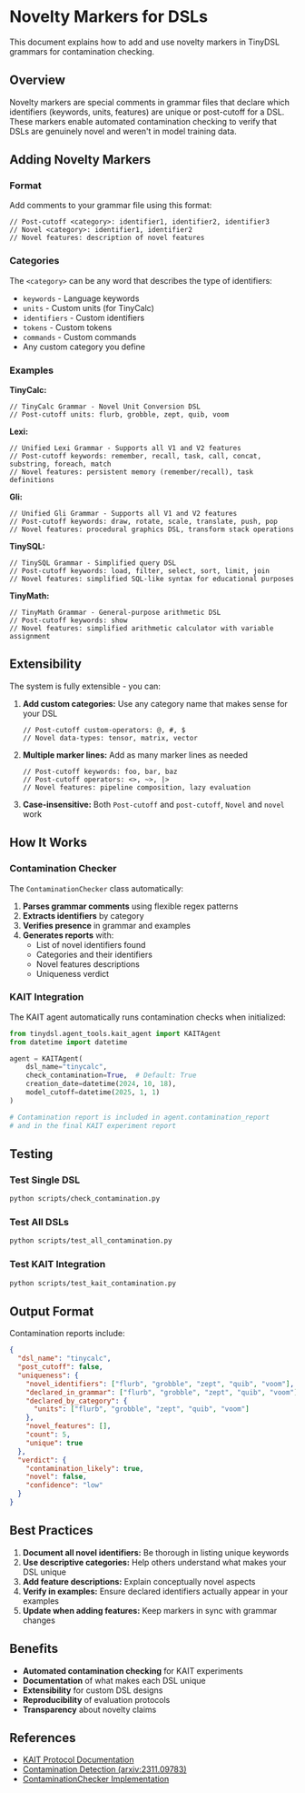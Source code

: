 # Novelty Markers for DSLs

This document explains how to add and use novelty markers in TinyDSL grammars for contamination checking.

## Overview

Novelty markers are special comments in grammar files that declare which identifiers (keywords, units, features) are unique or post-cutoff for a DSL. These markers enable automated contamination checking to verify that DSLs are genuinely novel and weren't in model training data.

## Adding Novelty Markers

### Format

Add comments to your grammar file using this format:

```lark
// Post-cutoff <category>: identifier1, identifier2, identifier3
// Novel <category>: identifier1, identifier2
// Novel features: description of novel features
```

### Categories

The `<category>` can be any word that describes the type of identifiers:
- `keywords` - Language keywords
- `units` - Custom units (for TinyCalc)
- `identifiers` - Custom identifiers
- `tokens` - Custom tokens
- `commands` - Custom commands
- Any custom category you define

### Examples

**TinyCalc:**
```lark
// TinyCalc Grammar - Novel Unit Conversion DSL
// Post-cutoff units: flurb, grobble, zept, quib, voom
```

**Lexi:**
```lark
// Unified Lexi Grammar - Supports all V1 and V2 features
// Post-cutoff keywords: remember, recall, task, call, concat, substring, foreach, match
// Novel features: persistent memory (remember/recall), task definitions
```

**Gli:**
```lark
// Unified Gli Grammar - Supports all V1 and V2 features
// Post-cutoff keywords: draw, rotate, scale, translate, push, pop
// Novel features: procedural graphics DSL, transform stack operations
```

**TinySQL:**
```lark
// TinySQL Grammar - Simplified query DSL
// Post-cutoff keywords: load, filter, select, sort, limit, join
// Novel features: simplified SQL-like syntax for educational purposes
```

**TinyMath:**
```lark
// TinyMath Grammar - General-purpose arithmetic DSL
// Post-cutoff keywords: show
// Novel features: simplified arithmetic calculator with variable assignment
```

## Extensibility

The system is fully extensible - you can:

1. **Add custom categories:** Use any category name that makes sense for your DSL
   ```lark
   // Post-cutoff custom-operators: @, #, $
   // Novel data-types: tensor, matrix, vector
   ```

2. **Multiple marker lines:** Add as many marker lines as needed
   ```lark
   // Post-cutoff keywords: foo, bar, baz
   // Post-cutoff operators: <>, ~>, |>
   // Novel features: pipeline composition, lazy evaluation
   ```

3. **Case-insensitive:** Both `Post-cutoff` and `post-cutoff`, `Novel` and `novel` work

## How It Works

### Contamination Checker

The `ContaminationChecker` class automatically:

1. **Parses grammar comments** using flexible regex patterns
2. **Extracts identifiers** by category
3. **Verifies presence** in grammar and examples
4. **Generates reports** with:
   - List of novel identifiers found
   - Categories and their identifiers
   - Novel features descriptions
   - Uniqueness verdict

### KAIT Integration

The KAIT agent automatically runs contamination checks when initialized:

```python
from tinydsl.agent_tools.kait_agent import KAITAgent
from datetime import datetime

agent = KAITAgent(
    dsl_name="tinycalc",
    check_contamination=True,  # Default: True
    creation_date=datetime(2024, 10, 18),
    model_cutoff=datetime(2025, 1, 1)
)

# Contamination report is included in agent.contamination_report
# and in the final KAIT experiment report
```

## Testing

### Test Single DSL

```bash
python scripts/check_contamination.py
```

### Test All DSLs

```bash
python scripts/test_all_contamination.py
```

### Test KAIT Integration

```bash
python scripts/test_kait_contamination.py
```

## Output Format

Contamination reports include:

```json
{
  "dsl_name": "tinycalc",
  "post_cutoff": false,
  "uniqueness": {
    "novel_identifiers": ["flurb", "grobble", "zept", "quib", "voom"],
    "declared_in_grammar": ["flurb", "grobble", "zept", "quib", "voom"],
    "declared_by_category": {
      "units": ["flurb", "grobble", "zept", "quib", "voom"]
    },
    "novel_features": [],
    "count": 5,
    "unique": true
  },
  "verdict": {
    "contamination_likely": true,
    "novel": false,
    "confidence": "low"
  }
}
```

## Best Practices

1. **Document all novel identifiers:** Be thorough in listing unique keywords
2. **Use descriptive categories:** Help others understand what makes your DSL unique
3. **Add feature descriptions:** Explain conceptually novel aspects
4. **Verify in examples:** Ensure declared identifiers actually appear in your examples
5. **Update when adding features:** Keep markers in sync with grammar changes

## Benefits

- **Automated contamination checking** for KAIT experiments
- **Documentation** of what makes each DSL unique
- **Extensibility** for custom DSL designs
- **Reproducibility** of evaluation protocols
- **Transparency** about novelty claims

## References

- [KAIT Protocol Documentation](../README.md#kait-protocol)
- [Contamination Detection (arxiv:2311.09783)](https://arxiv.org/abs/2311.09783)
- [ContaminationChecker Implementation](../scripts/check_contamination.py)
